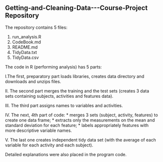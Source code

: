 ## Getting-and-Cleaning-Data---Course-Project Repository


The repository contains 5 files:

1. run_analysis.R
2. CodeBook.md
3. README.md
4. TidyData.txt
5. TidyData.csv

The code in R (performing analysis) has 5 parts:

I.The first, preparatory part loads libraries, creates data directory and downloads and unzips files.

II. The second part merges the training and the test sets (creates 3 data sets containing subjects, activities and features data).

III. The third part assigns names to variables and activities.

IV. The next, 4th part of code:
      * merges 3 sets (subject, activity, features) to create one data frame;
      * extracts only the measurements on the mean and standard deviation for each feature;
      * labels appropriately features with more descriptive variable names. 	

V. The last one creates independent tidy data set (with the average of each variable for each activity and each subject).


Detailed explanations were also placed in the program code.
